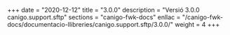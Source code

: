 +++
date        = "2020-12-12"
title       = "3.0.0"
description = "Versió 3.0.0 canigo.support.sftp"
sections    = "canigo-fwk-docs"
enllac		= "/canigo-fwk-docs/documentacio-llibreries/canigo.support.sftp/3.0.0/"
weight		= 4
+++

